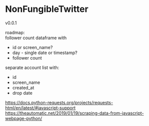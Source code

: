 # NonFungibleTwitter
v0.0.1  

roadmap:  
follower count dataframe with
- id or screen_name?
- day - single date or timestamp?
- follower count

separate account list with:
- id
- screen_name
- created_at
- drop date



https://docs.python-requests.org/projects/requests-html/en/latest/#javascript-support
https://theautomatic.net/2019/01/19/scraping-data-from-javascript-webpage-python/
